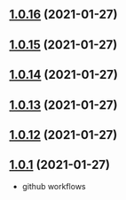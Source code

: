 ## [1.0.16](https://github.com/dixdiydiz/require-module-from-string/compare/v1.0.15...v1.0.16) (2021-01-27)

## [1.0.15](https://github.com/dixdiydiz/require-module-from-string/compare/v1.0.14...v1.0.15) (2021-01-27)

## [1.0.14](https://github.com/dixdiydiz/require-module-from-string/compare/v1.0.13...v1.0.14) (2021-01-27)

## [1.0.13](https://github.com/dixdiydiz/require-module-from-string/compare/v1.0.12...v1.0.13) (2021-01-27)

## [1.0.12](https://github.com/dixdiydiz/require-module-from-string/compare/v1.0.11...v1.0.12) (2021-01-27)

## [1.0.1](https://github.com/dixdiydiz/require-module-from-string/compare/v1.0.11...v1.0.1) (2021-01-27)

- github workflows
